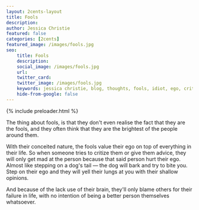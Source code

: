 ```yaml
---
layout: 2cents-layout
title: Fools
description: 
author: Jessica Christie
featured: false
categories: [2cents]
featured_image: /images/fools.jpg
seo:
    title: Fools
    description: 
    social_image: /images/fools.jpg
    url:
    twitter_card:
    twitter_image: /images/fools.jpg
    keywords: jessica christie, blog, thoughts, fools, idiot, ego, critic, advice, mad, hurt, yell, shallow, blame, failure, better person
    hide-from-google: false
---
```


{% include preloader.html %}

The thing about fools, is that they don't even realise the fact that they are the fools, and they often think that they are the brightest of the people around them.

With their conceited nature, the fools value their ego on top of everything in their life. So when someone tries to critize them or give them advice, they will only get mad at the person because that said person hurt their ego. Almost like stepping on a dog's tail ― the dog will bark and try to bite you. Step on their ego and they will yell their lungs at you with their shallow opinions.

And because of the lack use of their brain, they'll only blame others for their failure in life, with no intention of being a better person themselves whatsoever.

&nbsp;

&nbsp;

&nbsp;

